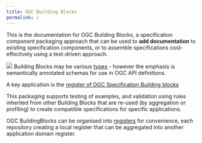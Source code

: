 ```yaml
---
title: OGC Building Blocks
permalink: /
---
```

This is the documentation for OGC Building Blocks, a specification component packaging approach that can be used to **add documentation** to existing specification components, or to assemble specifications cost-effectively using a test-driven approach.

![](/bblocks-docs/assets/bblocks-qr.png)
Building Blocks may be various [types](/bblocks-docs/overview/types) - however the emphasis is semantically annotated schemas for use in OGC API definitions. 

A key application is the [register of OGC Specification Building blocks](https://opengeospatial.github.io/bblocks/register/)

This packaging supports testing of examples, and validation using rules inherited from other Building Blocks that are re-used (by aggregation or profiling) to create compatible specifications for specific applications.

OGC BuildingBlocks can be organised into [registers](/bblocks-docs/overview/registers) for convenience, each repository creating a local register that can be aggregated into another application domain register.

